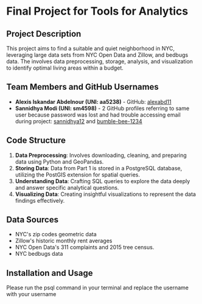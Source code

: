 # Final Project for Tools for Analytics

## Project Description
This project aims to find a suitable and quiet neighborhood in NYC, leveraging large data sets from NYC Open Data and Zillow, and bedbugs data. The involves data preprocessing, storage, analysis, and visualization to identify optimal living areas within a budget.

## Team Members and GitHub Usernames
- **Alexis Iskandar Abdelnour (UNI: aa5238)** - GitHub: [alexabd11]( https://github.com/alexabd11)
- **Sannidhya Modi (UNI: sm4598)** - 2 GitHub profiles referring to same user because password was lost and had trouble accessing email during project: [sannidhya12](https://github.com/sannidhya12) and [bumble-bee-1234]( https://github.com/bumble-bee-1234)

## Code Structure
1. **Data Preprocessing**: Involves downloading, cleaning, and preparing data using Python and GeoPandas.
2. **Storing Data**: Data from Part 1 is stored in a PostgreSQL database, utilizing the PostGIS extension for spatial queries.
3. **Understanding Data**: Crafting SQL queries to explore the data deeply and answer specific analytical questions.
4. **Visualizing Data**: Creating insightful visualizations to represent the data findings effectively.
   
## Data Sources
- NYC's zip codes geometric data
- Zillow's historic monthly rent averages
- NYC Open Data's 311 complaints and 2015 tree census.
- NYC bedbugs data
  
## Installation and Usage
Please run the psql command in your terminal and replace the username with your username
